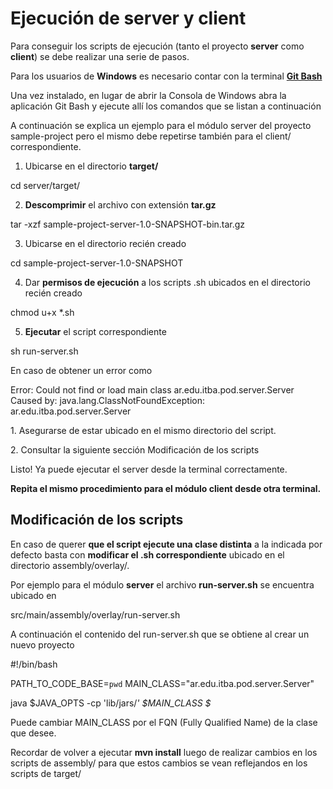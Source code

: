 # Ejecución de server y client

Para conseguir los scripts de ejecución (tanto el proyecto **server** como **client**) se debe realizar una serie de pasos.

<warning>
    <p>
        Para los usuarios de <b>Windows</b> es necesario contar con la terminal <a href="https://git-scm.com/downloads/win"><b>Git Bash</b></a> 
    </p>
    <p>
        Una vez instalado, en lugar de abrir la Consola de Windows abra la aplicación Git Bash y ejecute allí los comandos que se listan a continuación 
    </p>
</warning>


A continuación se explica un ejemplo para el módulo server del proyecto sample-project pero el mismo debe repetirse también para el client/ correspondiente.

1. Ubicarse en el directorio **target/**

<code-block lang="console">
cd server/target/
</code-block>

2. **Descomprimir** el archivo con extensión **tar.gz**

<code-block lang="console">
tar -xzf sample-project-server-1.0-SNAPSHOT-bin.tar.gz
</code-block>

3. Ubicarse en el directorio recién creado

<code-block lang="console">
cd sample-project-server-1.0-SNAPSHOT
</code-block>

4. Dar **permisos de ejecución** a los scripts .sh ubicados en el directorio recién creado

<code-block lang="console">
chmod u+x *.sh
</code-block>

5. **Ejecutar** el script correspondiente

<code-block lang="console">
sh run-server.sh    
</code-block>

<warning>
    <p>
        En caso de obtener un error como
    </p>
    <code-block>
    Error: Could not find or load main class ar.edu.itba.pod.server.Server
    Caused by: java.lang.ClassNotFoundException: ar.edu.itba.pod.server.Server
    </code-block>
    <p>
        1. Asegurarse de estar ubicado en el mismo directorio del script.
    </p>
    <p>
        2. Consultar la siguiente sección Modificación de los scripts
    </p>
</warning>

<note>
    <p>
        Listo! Ya puede ejecutar el server desde la terminal correctamente.
    </p>
    <p><b>
        Repita el mismo procedimiento para el módulo client desde otra terminal.
    </b></p>
</note>

## Modificación de los scripts

En caso de querer **que el script ejecute una clase distinta** a la indicada por defecto
basta con **modificar el .sh correspondiente** ubicado en el directorio assembly/overlay/.

Por ejemplo para el módulo **server** el archivo **run-server.sh** se encuentra ubicado en

<shortcut>
src/main/assembly/overlay/run-server.sh
</shortcut>

A continuación el contenido del run-server.sh que se obtiene al crear un nuevo proyecto

<code-block lang="bash">
#!/bin/bash

PATH_TO_CODE_BASE=`pwd`
MAIN_CLASS="ar.edu.itba.pod.server.Server"

java  $JAVA_OPTS -cp 'lib/jars/*' $MAIN_CLASS $*
</code-block>

Puede cambiar <shortcut>MAIN_CLASS</shortcut> por el FQN (Fully Qualified Name) de la clase que desee.

<tip>
    <p>
        Recordar de volver a ejecutar 
        <b>mvn install</b> luego de realizar cambios en los scripts de assembly/
        para que estos cambios se vean reflejandos en los scripts de target/
    </p>
</tip>
